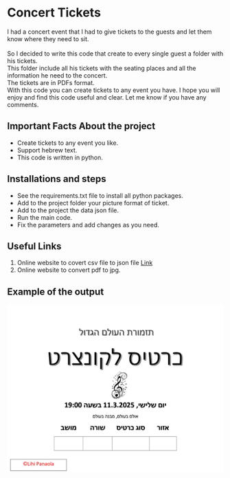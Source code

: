 # Concert Tickets

I had a concert event that I had to give tickets to the guests and let them know where they need to sit. <br />  
So I decided to write this code that create to every single guest a folder with his tickets.  <br />
This folder include all his tickets with the seating places and all the information he need to the concert.  <br />
The tickets are in PDFs format.  <br />
With this code you can create tickets to any event you have.
I hope you will enjoy and find this code useful and clear.
Let me know if you have any comments.

## Important Facts About the project
- Create tickets to any event you like. <br />
- Support hebrew text. <br />
- This code is written in python. <br />


## Installations and steps
- See the requirements.txt file to install all python packages. <br />
- Add to the project folder your picture format of ticket. <br />
- Add to the project the data json file. <br />
- Run the main code. <br />
- Fix the parameters and add changes as you need. <br />

## Useful Links
1. Online website to covert csv file to json file [Link](https://csvjson.com/csv2json) <br/>
2. Online website to convert pdf to jpg.



## Example of the output
![alt text](https://github.com/lihip94/ConcertTickets/blob/master/ExampleToPdf.jpg)
